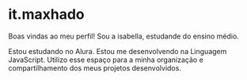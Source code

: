 # it.maxhado
Boas vindas ao meu perfil!
Sou a isabella, estudande do ensino médio.

Estou estudando no Alura.
Estou me desenvolvendo na Linguagem JavaScript.
Utilizo esse espaço para a minha organização e compartilhamento dos meus projetos desenvolvidos.
